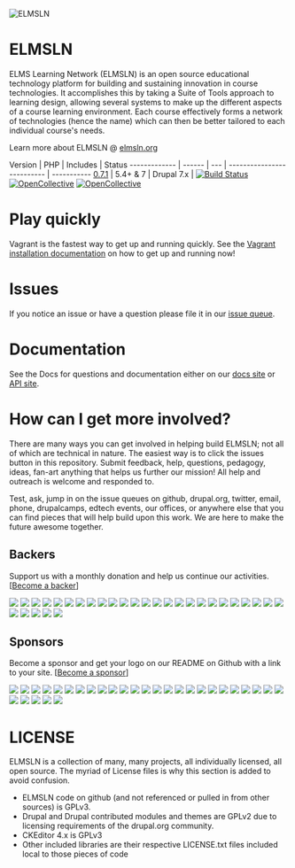 ![ELMSLN](https://raw.githubusercontent.com/elmsln/elmsln/master/docs/assets/snowflake-with-text.png "ELMS Learning Network")

ELMSLN
==============
ELMS Learning Network (ELMSLN) is an open source educational technology platform for building and sustaining innovation in course technologies. It accomplishes this by taking a Suite of Tools approach to learning design, allowing several systems to make up the different aspects of a course learning environment.  Each course effectively forms a network of technologies (hence the name) which can then be better tailored to each individual course's needs.

Learn more about ELMSLN @ [elmsln.org](https://www.elmsln.org/)

Version | PHP | Includes | Status
------------- | ------  | --- | -------------------------- | -----------
[0.7.1](https://github.com/elmsln/elmsln/archive/0.7.1.zip)  | 5.4+ & 7 | Drupal 7.x | [![Build Status](https://travis-ci.org/elmsln/elmsln.svg?branch=master)](https://travis-ci.org/elmsln/elmsln) [![OpenCollective](https://opencollective.com/elmsln/backers/badge.svg)](#backers) [![OpenCollective](https://opencollective.com/elmsln/sponsors/badge.svg)](#sponsors)

Play quickly
==============
Vagrant is the fastest way to get up and running quickly. See the [Vagrant installation documentation](https://elmsln.readthedocs.io/en/latest/development/Vagrant-Step-by-Step-setup/) on how to get up and running now!

Issues
==============
If you notice an issue or have a question please file it in our [issue queue](https://github.com/elmsln/elmsln/issues).

Documentation
==============
See the Docs for questions and documentation either on our [docs site](https://elmsln.readthedocs.io/en/latest/) or [API site](http://api.elmsln.org).

How can I get more involved?
==============
There are many ways you can get involved in helping build ELMSLN; not all of which are technical in nature. The easiest way is to click the issues button in this repository. Submit feedback, help, questions, pedagogy, ideas, fan-art anything that helps us further our mission! All help and outreach is welcome and responded to.

Test, ask, jump in on the issue queues on github, drupal.org, twitter, email, phone, drupalcamps, edtech events, our offices, or anywhere else that you can find pieces that will help build upon this work. We are here to make the future awesome together.

## Backers
Support us with a monthly donation and help us continue our activities. [[Become a backer](https://opencollective.com/elmsln#backer)]

<a href="https://opencollective.com/elmsln/backer/0/website" target="_blank"><img src="https://opencollective.com/elmsln/backer/0/avatar.svg"></a>
<a href="https://opencollective.com/elmsln/backer/1/website" target="_blank"><img src="https://opencollective.com/elmsln/backer/1/avatar.svg"></a>
<a href="https://opencollective.com/elmsln/backer/2/website" target="_blank"><img src="https://opencollective.com/elmsln/backer/2/avatar.svg"></a>
<a href="https://opencollective.com/elmsln/backer/3/website" target="_blank"><img src="https://opencollective.com/elmsln/backer/3/avatar.svg"></a>
<a href="https://opencollective.com/elmsln/backer/4/website" target="_blank"><img src="https://opencollective.com/elmsln/backer/4/avatar.svg"></a>
<a href="https://opencollective.com/elmsln/backer/5/website" target="_blank"><img src="https://opencollective.com/elmsln/backer/5/avatar.svg"></a>
<a href="https://opencollective.com/elmsln/backer/6/website" target="_blank"><img src="https://opencollective.com/elmsln/backer/6/avatar.svg"></a>
<a href="https://opencollective.com/elmsln/backer/7/website" target="_blank"><img src="https://opencollective.com/elmsln/backer/7/avatar.svg"></a>
<a href="https://opencollective.com/elmsln/backer/8/website" target="_blank"><img src="https://opencollective.com/elmsln/backer/8/avatar.svg"></a>
<a href="https://opencollective.com/elmsln/backer/9/website" target="_blank"><img src="https://opencollective.com/elmsln/backer/9/avatar.svg"></a>
<a href="https://opencollective.com/elmsln/backer/10/website" target="_blank"><img src="https://opencollective.com/elmsln/backer/10/avatar.svg"></a>
<a href="https://opencollective.com/elmsln/backer/11/website" target="_blank"><img src="https://opencollective.com/elmsln/backer/11/avatar.svg"></a>
<a href="https://opencollective.com/elmsln/backer/12/website" target="_blank"><img src="https://opencollective.com/elmsln/backer/12/avatar.svg"></a>
<a href="https://opencollective.com/elmsln/backer/13/website" target="_blank"><img src="https://opencollective.com/elmsln/backer/13/avatar.svg"></a>
<a href="https://opencollective.com/elmsln/backer/14/website" target="_blank"><img src="https://opencollective.com/elmsln/backer/14/avatar.svg"></a>
<a href="https://opencollective.com/elmsln/backer/15/website" target="_blank"><img src="https://opencollective.com/elmsln/backer/15/avatar.svg"></a>
<a href="https://opencollective.com/elmsln/backer/16/website" target="_blank"><img src="https://opencollective.com/elmsln/backer/16/avatar.svg"></a>
<a href="https://opencollective.com/elmsln/backer/17/website" target="_blank"><img src="https://opencollective.com/elmsln/backer/17/avatar.svg"></a>
<a href="https://opencollective.com/elmsln/backer/18/website" target="_blank"><img src="https://opencollective.com/elmsln/backer/18/avatar.svg"></a>
<a href="https://opencollective.com/elmsln/backer/19/website" target="_blank"><img src="https://opencollective.com/elmsln/backer/19/avatar.svg"></a>
<a href="https://opencollective.com/elmsln/backer/20/website" target="_blank"><img src="https://opencollective.com/elmsln/backer/20/avatar.svg"></a>
<a href="https://opencollective.com/elmsln/backer/21/website" target="_blank"><img src="https://opencollective.com/elmsln/backer/21/avatar.svg"></a>
<a href="https://opencollective.com/elmsln/backer/22/website" target="_blank"><img src="https://opencollective.com/elmsln/backer/22/avatar.svg"></a>
<a href="https://opencollective.com/elmsln/backer/23/website" target="_blank"><img src="https://opencollective.com/elmsln/backer/23/avatar.svg"></a>
<a href="https://opencollective.com/elmsln/backer/24/website" target="_blank"><img src="https://opencollective.com/elmsln/backer/24/avatar.svg"></a>
<a href="https://opencollective.com/elmsln/backer/25/website" target="_blank"><img src="https://opencollective.com/elmsln/backer/25/avatar.svg"></a>
<a href="https://opencollective.com/elmsln/backer/26/website" target="_blank"><img src="https://opencollective.com/elmsln/backer/26/avatar.svg"></a>
<a href="https://opencollective.com/elmsln/backer/27/website" target="_blank"><img src="https://opencollective.com/elmsln/backer/27/avatar.svg"></a>
<a href="https://opencollective.com/elmsln/backer/28/website" target="_blank"><img src="https://opencollective.com/elmsln/backer/28/avatar.svg"></a>
<a href="https://opencollective.com/elmsln/backer/29/website" target="_blank"><img src="https://opencollective.com/elmsln/backer/29/avatar.svg"></a>

## Sponsors
Become a sponsor and get your logo on our README on Github with a link to your site. [[Become a sponsor](https://opencollective.com/elmsln#sponsor)]

<a href="https://opencollective.com/elmsln/sponsor/0/website" target="_blank"><img src="https://opencollective.com/elmsln/sponsor/0/avatar.svg"></a>
<a href="https://opencollective.com/elmsln/sponsor/1/website" target="_blank"><img src="https://opencollective.com/elmsln/sponsor/1/avatar.svg"></a>
<a href="https://opencollective.com/elmsln/sponsor/2/website" target="_blank"><img src="https://opencollective.com/elmsln/sponsor/2/avatar.svg"></a>
<a href="https://opencollective.com/elmsln/sponsor/3/website" target="_blank"><img src="https://opencollective.com/elmsln/sponsor/3/avatar.svg"></a>
<a href="https://opencollective.com/elmsln/sponsor/4/website" target="_blank"><img src="https://opencollective.com/elmsln/sponsor/4/avatar.svg"></a>
<a href="https://opencollective.com/elmsln/sponsor/5/website" target="_blank"><img src="https://opencollective.com/elmsln/sponsor/5/avatar.svg"></a>
<a href="https://opencollective.com/elmsln/sponsor/6/website" target="_blank"><img src="https://opencollective.com/elmsln/sponsor/6/avatar.svg"></a>
<a href="https://opencollective.com/elmsln/sponsor/7/website" target="_blank"><img src="https://opencollective.com/elmsln/sponsor/7/avatar.svg"></a>
<a href="https://opencollective.com/elmsln/sponsor/8/website" target="_blank"><img src="https://opencollective.com/elmsln/sponsor/8/avatar.svg"></a>
<a href="https://opencollective.com/elmsln/sponsor/9/website" target="_blank"><img src="https://opencollective.com/elmsln/sponsor/9/avatar.svg"></a>
<a href="https://opencollective.com/elmsln/sponsor/10/website" target="_blank"><img src="https://opencollective.com/elmsln/sponsor/10/avatar.svg"></a>
<a href="https://opencollective.com/elmsln/sponsor/11/website" target="_blank"><img src="https://opencollective.com/elmsln/sponsor/11/avatar.svg"></a>
<a href="https://opencollective.com/elmsln/sponsor/12/website" target="_blank"><img src="https://opencollective.com/elmsln/sponsor/12/avatar.svg"></a>
<a href="https://opencollective.com/elmsln/sponsor/13/website" target="_blank"><img src="https://opencollective.com/elmsln/sponsor/13/avatar.svg"></a>
<a href="https://opencollective.com/elmsln/sponsor/14/website" target="_blank"><img src="https://opencollective.com/elmsln/sponsor/14/avatar.svg"></a>
<a href="https://opencollective.com/elmsln/sponsor/15/website" target="_blank"><img src="https://opencollective.com/elmsln/sponsor/15/avatar.svg"></a>
<a href="https://opencollective.com/elmsln/sponsor/16/website" target="_blank"><img src="https://opencollective.com/elmsln/sponsor/16/avatar.svg"></a>
<a href="https://opencollective.com/elmsln/sponsor/17/website" target="_blank"><img src="https://opencollective.com/elmsln/sponsor/17/avatar.svg"></a>
<a href="https://opencollective.com/elmsln/sponsor/18/website" target="_blank"><img src="https://opencollective.com/elmsln/sponsor/18/avatar.svg"></a>
<a href="https://opencollective.com/elmsln/sponsor/19/website" target="_blank"><img src="https://opencollective.com/elmsln/sponsor/19/avatar.svg"></a>
<a href="https://opencollective.com/elmsln/sponsor/20/website" target="_blank"><img src="https://opencollective.com/elmsln/sponsor/20/avatar.svg"></a>
<a href="https://opencollective.com/elmsln/sponsor/21/website" target="_blank"><img src="https://opencollective.com/elmsln/sponsor/21/avatar.svg"></a>
<a href="https://opencollective.com/elmsln/sponsor/22/website" target="_blank"><img src="https://opencollective.com/elmsln/sponsor/22/avatar.svg"></a>
<a href="https://opencollective.com/elmsln/sponsor/23/website" target="_blank"><img src="https://opencollective.com/elmsln/sponsor/23/avatar.svg"></a>
<a href="https://opencollective.com/elmsln/sponsor/24/website" target="_blank"><img src="https://opencollective.com/elmsln/sponsor/24/avatar.svg"></a>
<a href="https://opencollective.com/elmsln/sponsor/25/website" target="_blank"><img src="https://opencollective.com/elmsln/sponsor/25/avatar.svg"></a>
<a href="https://opencollective.com/elmsln/sponsor/26/website" target="_blank"><img src="https://opencollective.com/elmsln/sponsor/26/avatar.svg"></a>
<a href="https://opencollective.com/elmsln/sponsor/27/website" target="_blank"><img src="https://opencollective.com/elmsln/sponsor/27/avatar.svg"></a>
<a href="https://opencollective.com/elmsln/sponsor/28/website" target="_blank"><img src="https://opencollective.com/elmsln/sponsor/28/avatar.svg"></a>
<a href="https://opencollective.com/elmsln/sponsor/29/website" target="_blank"><img src="https://opencollective.com/elmsln/sponsor/29/avatar.svg"></a>

LICENSE
==============
ELMSLN is a collection of many, many projects, all individually licensed, all open source. The myriad of License files is why this section is added to avoid confusion.

- ELMSLN code on github (and not referenced or pulled in from other sources) is GPLv3.
- Drupal and Drupal contributed modules and themes are GPLv2 due to licensing requirements of the drupal.org community.
- CKEditor 4.x is GPLv3
- Other included libraries are their respective LICENSE.txt files included local to those pieces of code
